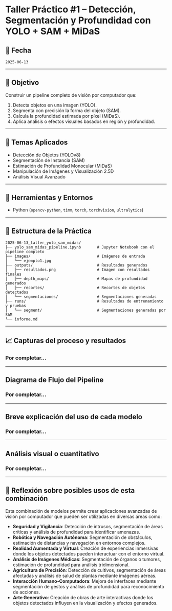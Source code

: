 # Taller Práctico #1 – Detección, Segmentación y Profundidad con YOLO + SAM + MiDaS

## 📅 Fecha
`2025-06-13`

---

## 🎯 Objetivo

Construir un pipeline completo de visión por computador que:

1. Detecta objetos en una imagen (YOLO).
2. Segmenta con precisión la forma del objeto (SAM).
3. Calcula la profundidad estimada por píxel (MiDaS).
4. Aplica análisis o efectos visuales basados en región y profundidad.

---

## 🧠 Temas Aplicados

- Detección de Objetos (YOLOv8)
- Segmentación de Instancia (SAM)
- Estimación de Profundidad Monocular (MiDaS)
- Manipulación de Imágenes y Visualización 2.5D
- Análisis Visual Avanzado

---

## 🔧 Herramientas y Entornos

- Python (`opencv-python`, `timm`, `torch`, `torchvision`, `ultralytics`)


---

## 📁 Estructura de la Práctica

```
2025-06-13_taller_yolo_sam_midas/
├── yolo_sam_midas_pipeline.ipynb       # Jupyter Notebook con el pipeline completo
├── images/                             # Imágenes de entrada
│   └── ejemplo1.jpg
├── outputs/                            # Resultados generados
│   ├── resultados.png                  # Imagen con resultados finales
│   ├── depth_maps/                     # Mapas de profundidad generados
│   ├── recortes/                       # Recortes de objetos detectados
│   └── segmentaciones/                 # Segmentaciones generadas
├── runs/                               # Resultados de entrenamiento y pruebas
│   └── segment/                        # Segmentaciones generadas por SAM
└── informe.md

```

---
## 📈 Capturas del proceso y resultados


### Por completar...

---

## Diagrama de Flujo del Pipeline

### Por completar...

---

## Breve explicación del uso de cada modelo

### Por completar...

---

## Análisis visual o cuantitativo

### Por completar...

---

## 💬 Reflexión sobre posibles usos de esta combinación

Esta combinación de modelos permite crear aplicaciones avanzadas de visión por computador que pueden ser utilizadas en diversas áreas como:
- **Seguridad y Vigilancia**: Detección de intrusos, segmentación de áreas críticas y análisis de profundidad para identificar amenazas.
- **Robótica y Navegación Autónoma**: Segmentación de obstáculos, estimación de distancias y navegación en entornos complejos.
- **Realidad Aumentada y Virtual**: Creación de experiencias inmersivas donde los objetos detectados pueden interactuar con el entorno virtual.
- **Análisis de Imágenes Médicas**: Segmentación de órganos o tumores, estimación de profundidad para análisis tridimensional.
- **Agricultura de Precisión**: Detección de cultivos, segmentación de áreas afectadas y análisis de salud de plantas mediante imágenes aéreas.
- **Interacción Humano-Computadora**: Mejora de interfaces mediante segmentación de gestos y análisis de profundidad para reconocimiento de acciones.
- **Arte Generativo**: Creación de obras de arte interactivas donde los objetos detectados influyen en la visualización y efectos generados.


